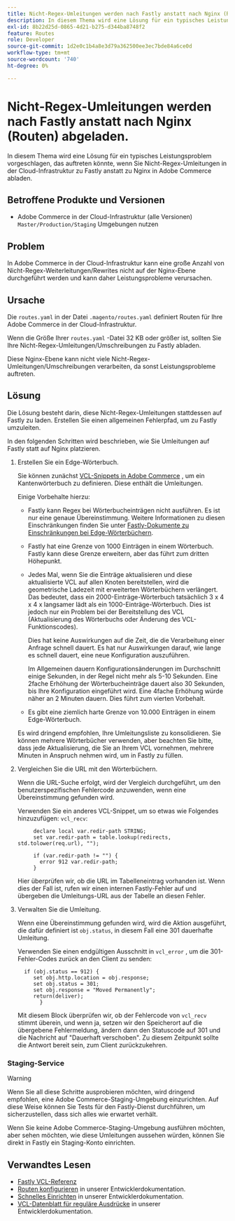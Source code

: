 ```yaml
---
title: Nicht-Regex-Umleitungen werden nach Fastly anstatt nach Nginx (Routen) abgeladen.
description: In diesem Thema wird eine Lösung für ein typisches Leistungsproblem vorgeschlagen, das auftreten könnte, wenn Sie Nicht-Regex-Umleitungen in der Cloud-Infrastruktur zu Fastly anstatt zu Nginx in Adobe Commerce abladen.
exl-id: 8b22d25d-0865-4d21-b275-d344ba8748f2
feature: Routes
role: Developer
source-git-commit: 1d2e0c1b4a8e3d79a362500ee3ec7bde84a6ce0d
workflow-type: tm+mt
source-wordcount: '740'
ht-degree: 0%

---
```


# Nicht-Regex-Umleitungen werden nach Fastly anstatt nach Nginx (Routen) abgeladen.

In diesem Thema wird eine Lösung für ein typisches Leistungsproblem vorgeschlagen, das auftreten könnte, wenn Sie Nicht-Regex-Umleitungen in der Cloud-Infrastruktur zu Fastly anstatt zu Nginx in Adobe Commerce abladen.

## Betroffene Produkte und Versionen

* Adobe Commerce in der Cloud-Infrastruktur (alle Versionen) `Master/Production/Staging` Umgebungen nutzen

## Problem

In Adobe Commerce in der Cloud-Infrastruktur kann eine große Anzahl von Nicht-Regex-Weiterleitungen/Rewrites nicht auf der Nginx-Ebene durchgeführt werden und kann daher Leistungsprobleme verursachen.

## Ursache

Die `routes.yaml` in der Datei `.magento/routes.yaml` definiert Routen für Ihre Adobe Commerce in der Cloud-Infrastruktur.

Wenn die Größe Ihrer `routes.yaml` -Datei 32 KB oder größer ist, sollten Sie Ihre Nicht-Regex-Umleitungen/Umschreibungen zu Fastly abladen.

Diese Nginx-Ebene kann nicht viele Nicht-Regex-Umleitungen/Umschreibungen verarbeiten, da sonst Leistungsprobleme auftreten.

## Lösung

Die Lösung besteht darin, diese Nicht-Regex-Umleitungen stattdessen auf Fastly zu laden. Erstellen Sie einen allgemeinen Fehlerpfad, um zu Fastly umzuleiten.

In den folgenden Schritten wird beschrieben, wie Sie Umleitungen auf Fastly statt auf Nginx platzieren.

1. Erstellen Sie ein Edge-Wörterbuch.

   Sie können zunächst [VCL-Snippets in Adobe Commerce](/docs/commerce-cloud-service/user-guide/cdn/custom-vcl-snippets/fastly-vcl-custom-snippets.html) , um ein Kantenwörterbuch zu definieren. Diese enthält die Umleitungen.

   Einige Vorbehalte hierzu:

   * Fastly kann Regex bei Wörterbucheinträgen nicht ausführen. Es ist nur eine genaue Übereinstimmung. Weitere Informationen zu diesen Einschränkungen finden Sie unter [Fastly-Dokumente zu Einschränkungen bei Edge-Wörterbüchern](https://docs.fastly.com/guides/edge-dictionaries/about-edge-dictionaries#limitations-and-considerations).
   * Fastly hat eine Grenze von 1000 Einträgen in einem Wörterbuch. Fastly kann diese Grenze erweitern, aber das führt zum dritten Höhepunkt.
   * Jedes Mal, wenn Sie die Einträge aktualisieren und diese aktualisierte VCL auf allen Knoten bereitstellen, wird die geometrische Ladezeit mit erweiterten Wörterbüchern verlängert. Das bedeutet, dass ein 2000-Einträge-Wörterbuch tatsächlich 3 x 4 x 4 x langsamer lädt als ein 1000-Einträge-Wörterbuch. Dies ist jedoch nur ein Problem bei der Bereitstellung des VCL (Aktualisierung des Wörterbuchs oder Änderung des VCL-Funktionscodes).

     Dies hat keine Auswirkungen auf die Zeit, die die Verarbeitung einer Anfrage schnell dauert. Es hat nur Auswirkungen darauf, wie lange es schnell dauert, eine neue Konfiguration auszuführen.

     Im Allgemeinen dauern Konfigurationsänderungen im Durchschnitt einige Sekunden, in der Regel nicht mehr als 5-10 Sekunden. Eine 2fache Erhöhung der Wörterbucheinträge dauert also 30 Sekunden, bis Ihre Konfiguration eingeführt wird. Eine 4fache Erhöhung würde näher an 2 Minuten dauern. Dies führt zum vierten Vorbehalt.

   * Es gibt eine ziemlich harte Grenze von 10.000 Einträgen in einem Edge-Wörterbuch.

   Es wird dringend empfohlen, Ihre Umleitungsliste zu konsolidieren. Sie können mehrere Wörterbücher verwenden, aber beachten Sie bitte, dass jede Aktualisierung, die Sie an Ihrem VCL vornehmen, mehrere Minuten in Anspruch nehmen wird, um in Fastly zu füllen.

1. Vergleichen Sie die URL mit den Wörterbüchern.

   Wenn die URL-Suche erfolgt, wird der Vergleich durchgeführt, um den benutzerspezifischen Fehlercode anzuwenden, wenn eine Übereinstimmung gefunden wird.

   Verwenden Sie ein anderes VCL-Snippet, um so etwas wie Folgendes hinzuzufügen: `vcl_recv`:

   ```
        declare local var.redir-path STRING;
        set var.redir-path = table.lookup(redirects, std.tolower(req.url), "");
   
        if (var.redir-path != "") {
          error 912 var.redir-path;
        }
   ```

   Hier überprüfen wir, ob die URL im Tabelleneintrag vorhanden ist. Wenn dies der Fall ist, rufen wir einen internen Fastly-Fehler auf und übergeben die Umleitungs-URL aus der Tabelle an diesen Fehler.

1. Verwalten Sie die Umleitung.

   Wenn eine Übereinstimmung gefunden wird, wird die Aktion ausgeführt, die dafür definiert ist `obj.status`, in diesem Fall eine 301 dauerhafte Umleitung.

   Verwenden Sie einen endgültigen Ausschnitt in `vcl_error` , um die 301-Fehler-Codes zurück an den Client zu senden:

   ```
     if (obj.status == 912) {
        set obj.http.location = obj.response;
        set obj.status = 301;
        set obj.response = "Moved Permanently";
        return(deliver);
          }
   ```

   Mit diesem Block überprüfen wir, ob der Fehlercode von `vcl_recv` stimmt überein, und wenn ja, setzen wir den Speicherort auf die übergebene Fehlermeldung, ändern dann den Statuscode auf 301 und die Nachricht auf &quot;Dauerhaft verschoben&quot;. Zu diesem Zeitpunkt sollte die Antwort bereit sein, zum Client zurückzukehren.

### Staging-Service

>[!WARNING]
>
>Wenn Sie all diese Schritte ausprobieren möchten, wird dringend empfohlen, eine Adobe Commerce-Staging-Umgebung einzurichten. Auf diese Weise können Sie Tests für den Fastly-Dienst durchführen, um sicherzustellen, dass sich alles wie erwartet verhält.

Wenn Sie keine Adobe Commerce-Staging-Umgebung ausführen möchten, aber sehen möchten, wie diese Umleitungen aussehen würden, können Sie direkt in Fastly ein Staging-Konto einrichten.

## Verwandtes Lesen

* [Fastly VCL-Referenz](https://docs.fastly.com/vcl/)
* [Routen konfigurieren](/docs/commerce-cloud-service/user-guide/configure/routes/routes-yaml.html) in unserer Entwicklerdokumentation.
* [Schnelles Einrichten](/docs/commerce-cloud-service/user-guide/cdn/setup-fastly/fastly-configuration.html) in unserer Entwicklerdokumentation.
* [VCL-Datenblatt für reguläre Ausdrücke](https://docs.fastly.com/en/guides/vcl-regular-expression-cheat-sheet) in unserer Entwicklerdokumentation.
